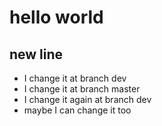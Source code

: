 # hello world

## new line
- I change it at branch dev
- I change it at branch master 
- I change it again at branch dev
- maybe I can change it too
